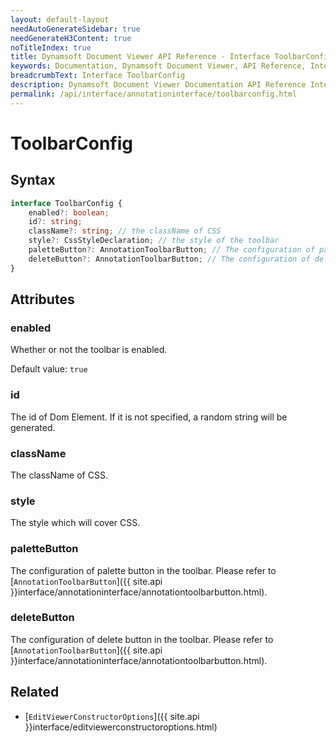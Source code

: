 ```yaml
---
layout: default-layout
needAutoGenerateSidebar: true
needGenerateH3Content: true
noTitleIndex: true
title: Dynamsoft Document Viewer API Reference - Interface ToolbarConfig
keywords: Documentation, Dynamsoft Document Viewer, API Reference, Interface ToolbarConfig
breadcrumbText: Interface ToolbarConfig
description: Dynamsoft Document Viewer Documentation API Reference Interface ToolbarConfig Page
permalink: /api/interface/annotationinterface/toolbarconfig.html
---
```


# ToolbarConfig

## Syntax

```typescript
interface ToolbarConfig {
    enabled?: boolean;
    id?: string; 
    className?: string; // the className of CSS
    style?: CssStyleDeclaration; // the style of the toolbar
    paletteButton?: AnnotationToolbarButton; // The configuration of palette button
    deleteButton?: AnnotationToolbarButton; // The configuration of delete button
}
```

## Attributes

### enabled

Whether or not the toolbar is enabled.

Default value: `true`

### id

The id of Dom Element. If it is not specified, a random string will be generated.

### className

The className of CSS.

### style

The style which will cover CSS.

### paletteButton

The configuration of palette button in the toolbar. Please refer to [`AnnotationToolbarButton`]({{ site.api }}interface/annotationinterface/annotationtoolbarbutton.html).

### deleteButton

The configuration of delete button in the toolbar. Please refer to [`AnnotationToolbarButton`]({{ site.api }}interface/annotationinterface/annotationtoolbarbutton.html).

## Related

- [`EditViewerConstructorOptions`]({{ site.api }}interface/editviewerconstructoroptions.html)
